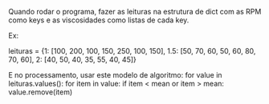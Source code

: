 Quando rodar o programa, fazer as leituras na estrutura de dict com as RPM como keys e as viscosidades como listas de cada key.

Ex:

leituras = {1: [100, 200, 100, 150, 250, 100, 150], 1.5: [50, 70, 60, 50, 60, 80, 70, 60], 2: [40, 50, 40, 35, 55, 40, 45]}

E no processamento, usar este modelo de algoritmo:
for value in leituras.values():
    for item in value:
        if item < mean or item > mean:
            value.remove(item)
